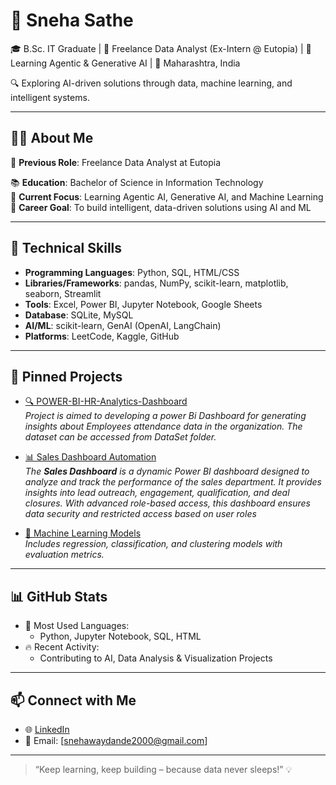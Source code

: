 # 🌟 Sneha Sathe

🎓 B.Sc. IT Graduate | 💼 Freelance Data Analyst (Ex-Intern @ Eutopia) | 🤖 Learning Agentic & Generative AI | 📍 Maharashtra, India

🔍 Exploring AI-driven solutions through data, machine learning, and intelligent systems.

---

## 👩‍💻 About Me

🎯 **Previous Role**: Freelance Data Analyst at Eutopia

📚 **Education**: Bachelor of Science in Information Technology  
🧠 **Current Focus**: Learning Agentic AI, Generative AI, and Machine Learning  
🚀 **Career Goal**: To build intelligent, data-driven solutions using AI and ML  

---

## 💼 Technical Skills

- **Programming Languages**: Python, SQL, HTML/CSS  
- **Libraries/Frameworks**: pandas, NumPy, scikit-learn, matplotlib, seaborn, Streamlit  
- **Tools**: Excel, Power BI, Jupyter Notebook, Google Sheets  
- **Database**: SQLite, MySQL  
- **AI/ML**: scikit-learn, GenAI (OpenAI, LangChain)  
- **Platforms**: LeetCode, Kaggle, GitHub

---

## 📌 Pinned Projects

- [🔍 POWER-BI-HR-Analytics-Dashboard](https://github.com/SnehaSathe/POWER-BI-HR-Analytics-Dashboard)  
  *Project is aimed to developing a power Bi Dashboard for generating insights about Employees attendance data in the organization. The dataset can be accessed from DataSet folder.*

- [📊 Sales Dashboard Automation](https://github.com/SnehaSathe/Sales_Dashboard)  
  *The **Sales Dashboard** is a dynamic Power BI dashboard designed to analyze and track the performance of the sales department. It provides insights into lead outreach, engagement, qualification, and deal closures. With advanced role-based access, this dashboard ensures data security and restricted access based on user roles*

- [🧠 Machine Learning Models](https://github.com/SnehaSathe/Kidney-Disease-Classification-Deep-Learning-Project)  
  *Includes regression, classification, and clustering models with evaluation metrics.*

---

## 📊 GitHub Stats

- 🔧 Most Used Languages:
  - Python, Jupyter Notebook, SQL, HTML
- 🔥 Recent Activity:
  - Contributing to AI, Data Analysis & Visualization Projects

---

## 📫 Connect with Me

- 🌐 [LinkedIn](https://www.linkedin.com/in/snehasathe/)   
- 📧 Email: [snehawaydande2000@gmail.com]  

---

> “Keep learning, keep building – because data never sleeps!” 💡
